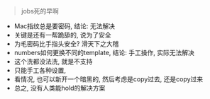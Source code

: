 > jobs死的早啊

+ Mac指纹总是要密码, 结论: 无法解决
 + 关键是还有一帮跪舔的, 说为了安全
 + 为毛密码比手指头安全? 滑天下之大稽
+ numbers如何更换不同的template, 结论: 手工操作, 实际无法解决
 + 这个洗都没法洗, 就是不支持
 + 只能手工各种设置, 
 + 看情况, 也可以新开一个暗黑的, 然后考虑是copy过去, 还是copy过来
 + 总之, 没有人类能hold的解决方案

